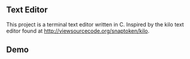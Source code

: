 ## Text Editor
This project is a terminal text editor written in C. Inspired by the kilo text editor found at http://viewsourcecode.org/snaptoken/kilo.

## Demo

